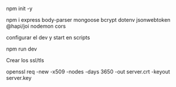 npm init -y

npm i express body-parser mongoose bcrypt dotenv jsonwebtoken @hapi/joi nodemon cors

configurar el dev y start en scripts

npm run dev


Crear los ssl/tls

openssl req -new -x509 -nodes -days 3650 -out server.crt -keyout server.key